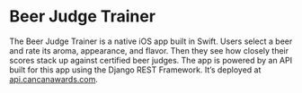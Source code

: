 # Beer Judge Trainer #

The Beer Judge Trainer is a native iOS app built in Swift. Users select a beer and rate its aroma, appearance, and flavor. Then they see how closely their scores stack up against certified beer judges. The app is powered by an API built for this app using the Django REST Framework. It’s deployed at [api.cancanawards.com](http://api.cancanawards.com/).